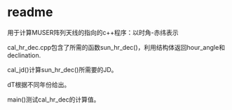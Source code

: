 # readme

用于计算MUSER阵列天线的指向的c++程序：以时角-赤纬表示

cal_hr_dec.cpp包含了所需的函数sun_hr_dec()，利用结构体返回hour_angle和declination.

cal_jd()计算sun_hr_dec()所需要的JD。

dT根据不同年份给出。

main()测试cal_hr_dec的计算值。